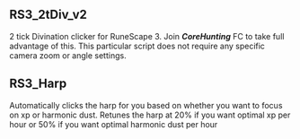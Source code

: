 ## RS3_2tDiv_v2
2 tick Divination clicker for RuneScape 3. Join **_CoreHunting_** FC to take full advantage of this. This particular script does not require any specific camera zoom or angle settings.

## RS3_Harp
Automatically clicks the harp for you based on whether you want to focus on xp or harmonic dust. Retunes the harp at 20% if you want optimal xp per hour or 50% if you want optimal harmonic dust per hour

